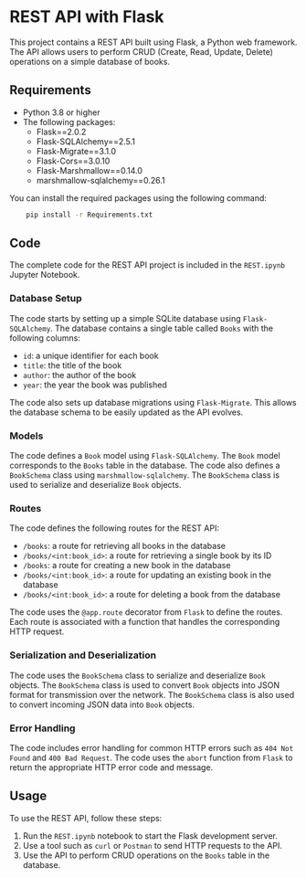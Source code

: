 # REST API with Flask

This project contains a REST API built using Flask, a Python web framework. The API allows users to perform CRUD (Create, Read, Update, Delete) operations on a simple database of books.

## Requirements

- Python 3.8 or higher
- The following packages:
  - Flask==2.0.2
  - Flask-SQLAlchemy==2.5.1
  - Flask-Migrate==3.1.0
  - Flask-Cors==3.0.10
  - Flask-Marshmallow==0.14.0
  - marshmallow-sqlalchemy==0.26.1

You can install the required packages using the following command:
``` bash
    pip install -r Requirements.txt
```

## Code

The complete code for the REST API project is included in the `REST.ipynb` Jupyter Notebook.

### Database Setup

The code starts by setting up a simple SQLite database using `Flask-SQLAlchemy`. The database contains a single table called `Books` with the following columns:

* `id`: a unique identifier for each book
* `title`: the title of the book
* `author`: the author of the book
* `year`: the year the book was published

The code also sets up database migrations using `Flask-Migrate`. This allows the database schema to be easily updated as the API evolves.

### Models

The code defines a `Book` model using `Flask-SQLAlchemy`. The `Book` model corresponds to the `Books` table in the database. The code also defines a `BookSchema` class using `marshmallow-sqlalchemy`. The `BookSchema` class is used to serialize and deserialize `Book` objects.

### Routes

The code defines the following routes for the REST API:

* `/books`: a route for retrieving all books in the database
* `/books/<int:book_id>`: a route for retrieving a single book by its ID
* `/books`: a route for creating a new book in the database
* `/books/<int:book_id>`: a route for updating an existing book in the database
* `/books/<int:book_id>`: a route for deleting a book from the database

The code uses the `@app.route` decorator from `Flask` to define the routes. Each route is associated with a function that handles the corresponding HTTP request.

### Serialization and Deserialization

The code uses the `BookSchema` class to serialize and deserialize `Book` objects. The `BookSchema` class is used to convert `Book` objects into JSON format for transmission over the network. The `BookSchema` class is also used to convert incoming JSON data into `Book` objects.

### Error Handling

The code includes error handling for common HTTP errors such as `404 Not Found` and `400 Bad Request`. The code uses the `abort` function from `Flask` to return the appropriate HTTP error code and message.

## Usage

To use the REST API, follow these steps:

1. Run the `REST.ipynb` notebook to start the Flask development server.
2. Use a tool such as `curl` or `Postman` to send HTTP requests to the API.
3. Use the API to perform CRUD operations on the `Books` table in the database.

